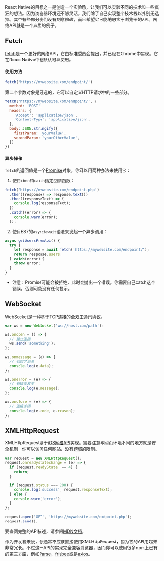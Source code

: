 React Native的目标之一是创造一个实验场，让我们可以实验不同的技术和一些疯狂的想法。因为浏览器环境还不够灵活，我们除了自己实现整个技术栈以外别无选择。其中有些部分我们没有刻意修改，而且希望尽可能地忠实于浏览器的API。网络API就是一个典型的例子。

## Fetch

[fetch](https://fetch.spec.whatwg.org/)是一个更好的网络API，它由标准委员会提出，并已经在Chrome中实现。它在React Native中也默认可以使用。

#### 使用方法

```javascript
fetch('https://mywebsite.com/endpoint/')
```

第二个参数对象是可选的，它可以自定义HTTP请求中的一些部分。

```javascript
fetch('https://mywebsite.com/endpoint/', {
  method: 'POST',
  headers: {
    'Accept': 'application/json',
    'Content-Type': 'application/json',
  },
  body: JSON.stringify({
    firstParam: 'yourValue',
    secondParam: 'yourOtherValue',
  })
})
```

#### 异步操作

`fetch`的返回值是一个[Promise](https://developer.mozilla.org/en-US/docs/Web/JavaScript/Reference/Global_Objects/Promise)对象，你可以用两种办法来使用它：


1. 使用`then`和`catch`指定回调函数：

```javascript
fetch('https://mywebsite.com/endpoint.php')
  .then((response) => response.text())
  .then((responseText) => {
    console.log(responseText);
  })
  .catch((error) => {
    console.warn(error);
  });
```

2. 使用ES7的`async`/`await`语法来发起一个异步调用：

```javascript
async getUsersFromApi() {
  try {
    let response = await fetch('https://mywebsite.com/endpoint/');
    return response.users;
  } catch(error) {
    throw error;
  }
}
```

- 注意：Promise可能会被拒绝，此时会抛出一个错误。你需要自己catch这个错误，否则可能没有任何提示。

## WebSocket

WebSocket是一种基于TCP连接的全双工通讯协议。

```javascript
var ws = new WebSocket('ws://host.com/path');

ws.onopen = () => {
  // 建立连接
  ws.send('something');
};

ws.onmessage = (e) => {
  // 收到了消息
  console.log(e.data);
};

ws.onerror = (e) => {
  // 有错误发生
  console.log(e.message);
};

ws.onclose = (e) => {
  // 连接关闭
  console.log(e.code, e.reason);
};
```

## XMLHttpRequest

XMLHttpRequest基于[iOS网络API](https://developer.apple.com/library/mac/documentation/Cocoa/Conceptual/URLLoadingSystem/URLLoadingSystem.html)实现。需要注意与网页环境不同的地方就是安全机制：你可以访问任何网站，没有[跨域](http://en.wikipedia.org/wiki/Cross-origin_resource_sharing)的限制。

```javascript
var request = new XMLHttpRequest();
request.onreadystatechange = (e) => {
  if (request.readyState !== 4) {
    return;
  }

  if (request.status === 200) {
    console.log('success', request.responseText);
  } else {
    console.warn('error');
  }
};

request.open('GET', 'https://mywebsite.com/endpoint.php');
request.send();
```

要查阅完整的API描述，请参阅[MDN文档](https://developer.mozilla.org/en-US/docs/Web/API/XMLHttpRequest)。

作为开发者来说，你通常不应该直接使用XMLHttpRequest，因为它的API用起来非常冗长。不过这一API的实现完全兼容浏览器，因而你可以使用很多npm上已有的第三方库，例如[Parse]( https://parse.com/products/javascript)，[frisbee](https://github.com/niftylettuce/frisbee)或是[axios](https://github.com/mzabriskie/axios)。
